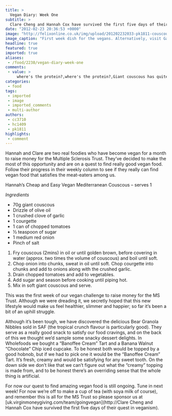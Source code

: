 ```yaml
---
title: >
  Vegan Diary: Week One
subtitle: >
  Clare Cheng and Hannah Cox have survived the first five days of their quest in veganism
date: "2012-02-23 20:36:53 +0000"
image: "http://felixonline.co.uk/img/upload/201202232033-pk1811-couscous-salad-2.jpg"
image_caption: "First week dish for the vegans. Alternatively, visit Gaucho for a juicy steak"
headline: true
featured: true
imported: true
aliases:
 - /food/2238/vegan-diary-week-one
comments:
 - value: >
     where's the protein?,where's the protein?,Giant couscous has quite a bit of protein in it but if you don't feel its enough have this for lunch and something with a lot of protein in it for dinner.,Giant couscous has quite a bit of protein in it but if you don't feel its enough have this for lunch and something with a lot of protein in it for dinner.,I see once fresh Cherry Tomatoes chopped in half and not Tinned Chopped Tomatoes as described in the recipe in the picture of this fine meal.,I see once fresh Cherry Tomatoes chopped in half and not Tinned Chopped Tomatoes as described in the recipe in the picture of this fine meal.,I considered this piobisilsty too, but I've always enjoyed cooking and can't think of a single time that it's stressed me out. Apart from my son's first Christmas he was six months old, I'd invited my parents and grandmother round for Christmas dinner and R chose that day to have his very first autistic meltdown. I managed to get the turkey in the oven, but Mum and Nan had to do the
categories:
 - food
tags:
 - imported
 - image
 - imported_comments
 - multi-author
authors:
 - cc3710
 - hc1409
 - pk1811
highlights:
 - comment
---
```


Hannah and Clare are two real foodies who have become vegan for a month to raise money for the Multiple Sclerosis Trust. They’ve decided to make the most of this opportunity and are on a quest to find really good vegan food. Follow their progress in their weekly column to see if they really can find vegan food that satisfies the meat-eaters among us.

Hannah’s Cheap and Easy Vegan Mediterranean Couscous – serves 1

_Ingredients_
 - 70g giant couscous
 - Drizzle of olive oil
 - 1 crushed clove of garlic
 - 1 courgette
 - 1 can of chopped tomatoes
 - ½ teaspoon of sugar
 - 1 medium red onion
 - Pinch of salt
1. Fry couscous (2mins) in oil or until golden brown, before covering in water (approx. two times the volume of couscous) and boil until soft.
2. Chop onion into chunks, sweat in oil until soft. Chop courgette into chunks and add to onions along with the crushed garlic.
3. Drain chopped tomatoes and add to vegetables.
4. Add sugar and season before cooking until piping hot.
5. Mix in soft giant couscous and serve.

This was the first week of our vegan challenge to raise money for the MS Trust. Although we were dreading it, we secretly hoped that this new lifestyle would make us feel healthier, slimmer and happier; so far it’s been a bit of an uphill struggle.

Although it’s been tough, we have discovered the delicious Bear Granola Nibbles sold in SAF (the tropical crunch flavour is particularly good). They serve as a really good snack to satisfy our food cravings, and on the back of this we thought we’d sample some snacky dessert delights. In Wholefoods we bought a “Banoffee Cream” Tart and a Banana Walnut “Chocolate” Chip iced cupcake. To be honest both would be topped by a good hobnob, but if we had to pick one it would be the “Banoffee Cream” Tart. It’s fresh, creamy and would be satisfying for any sweet tooth. On the down side we don’t like that we can’t figure out what the “creamy” topping is made from, and to be honest there’s an overriding sense that the whole thing is artificial.

For now our quest to find amazing vegan food is still ongoing. Tune in next week! For now we’re off to make a cup of tea (with soya milk of course), and remember this is all for the MS Trust so please sponsor us at [uk.virginmoneygiving.com/team/goingvegan](http://Clare Cheng and Hannah Cox have survived the first five days of their quest in veganism).
